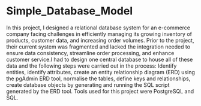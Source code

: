 # Simple_Database_Model
In this project, I designed a relational database system for an e-commerce company facing challenges in efficiently managing its growing inventory of products, customer data, and increasing order volumes. Prior to the project, their current system was fragmented and lacked the integration needed to ensure data consistency, streamline order processing, and enhance customer service.I had to design one central database to house all of these data and the following steps were carried out in the process: Identify entities, identify attributes, create an entity relationship diagram (ERD) using the pgAdmin ERD tool, normalise the tables, define keys and relationships, create database objects by generating and running the SQL script generated by the ERD tool. Tools used for this project were PostgreSQL and SQL.
